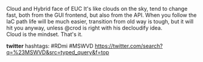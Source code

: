 Cloud and Hybrid face of EUC
It's like clouds on the sky, tend to change fast, both from the GUI frontend, but also from the API. When you follow the IaC path life will be much easier, transition from old way is tough, but it will hit you anyway, unless @crod is right with his decloudify idea.<br>
Cloud is the mindset. That's it.<br>

**twitter**
hashtags: #RDmi #MSWVD https://twitter.com/search?q=%23MSWVD&src=typed_query&f=top

